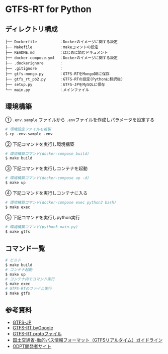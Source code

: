 # GTFS-RT for Python

## ディレクトリ構成

```text
├── Dockerfile          ：Dockerのイメージに関する設定
├── Makefile            ：makeコマンドの設定
├── README.md           ：はじめに読むドキュメント
├── docker-compose.yml  ：Dockerのイメージに関する設定
├── .dockerignore       ：
├── .gitignore          ：
├── gtfs-mongo.py       ：GTFS-RTをMongoDBに保存
├── gtfs_rt_pb2.py      ：GTFS-RTの設定(Pythonに翻訳後)
├── setup.py            ：GTFS-JPをMySQLに保存
└── main.py             ：メインファイル
```

## 環境構築

① `.env.sample` ファイルから `.env`ファイルを作成しパラメータを設定する

```bash
# 環境設定ファイルを複製
$ cp .env.sample .env
```

② 下記コマンドを実行し環境構築

```bash
# 環境構築コマンド(docker-compose build)
$ make build
```

③ 下記コマンドを実行しコンテナを起動

```bash
# 環境構築コマンド(docker-compose up -d)
$ make up
```

④ 下記コマンドを実行しコンテナに入る

```bash
# 環境構築コマンド(docker-compose exec python3 bash)
$ make exec
```

⑤ 下記コマンドを実行しpython実行

```bash
# 環境構築コマンド(python3 main.py)
$ make gtfs
```

## コマンド一覧

```bash
# ビルド
$ make build
# コンテナ起動
$ make up
# コンテナ内でコマンド実行
$ make exec
# GTFS-RTのファイル実行
$ make gtfs
```

## 参考資料

- [GTFS-JP](https://www.gtfs.jp/)
- [GTFS-RT byGoogle](https://developers.google.com/transit/gtfs-realtime?hl=ja)
- [GTFS-RT protoファイル](https://developers.google.com/transit/gtfs-realtime/gtfs-realtime.proto)
- [国土交通省-動的バス情報フォーマット（GTFSリアルタイム）ガイドライン](https://www.mlit.go.jp/common/001283242.pdf)
- [ODPT開発者サイト](https://developer-dc.odpt.org/ja/info)
